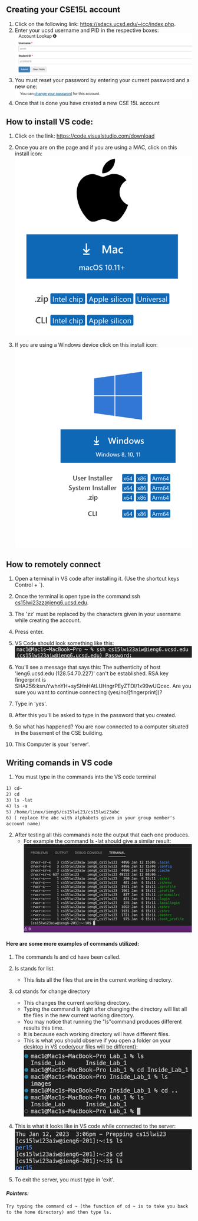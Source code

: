## Creating your CSE15L account

1) Click on the following link: https://sdacs.ucsd.edu/~icc/index.php.
2) Enter your ucsd username and PID in the respective boxes:![Image](Screenshot_acount.png)
3) You must reset your password by entering your current password and a new one:![Image](create_new_account.png)
4) Once that is done you have created a new CSE 15L account

## How to install VS code:
1) Click on the link: https://code.visualstudio.com/download

2) Once you are on the page and if you are using a MAC, click on this install icon:![Image](apple_install.png)

3) If you are using a Windows device click on this install icon:![Image](Windows.png)

## How to remotely connect
1) Open a terminal in VS code after installing it. (Use the shortcut keys Control + `). 

2) Once the terminal is open type in the command:ssh cs15lwi23zz@ieng6.ucsd.edu. 

3) The 'zz' must be replaced by the characters given in your username while creating the account.

4) Press enter. 

5) VS Code should look something like this:  ![Image](ssh.png) 

6) You'll see a message that says this: The authenticity of host 'ieng6.ucsd.edu (128.54.70.227)' can't be established.
RSA key fingerprint is SHA256:ksruYwhnYH+sySHnHAtLUHngrPEyZTDl/1x99wUQcec.
Are you sure you want to continue connecting (yes/no/[fingerprint])? 

7) Type in 'yes'.

8) After this you'll be asked to type in the password that you created. 

9) So what has happened? You are now connected to a computer situated in the basement of the CSE building.

10) This Computer is your 'server'.

## Writing comands in VS code

1) You must type in the commands into the VS code terminal
```
1) cd~
2) cd
3) ls -lat
4) ls -a 
5) /home/linux/ieng6/cs15lwi23/cs15lwi23abc 
6) ( replace the abc with alphabets given in your group member's account name)
```
2) After testing all this commands note the output that each one produces. 
   * For example the command ls -lat should give a similar result: ![Image](commands.png)

#### Here are some more examples of commands utilized: 
1) The commands ls and cd have been called. 

2) ls stands for list 
   * This lists all the files that are in the current working directory.

3) cd stands for change directory
   * This changes the current working directory. 
   * Typing the command ls right after changing the directory will list all the files in the new current working directory. 
   * You may notice that running the "ls"command produces different results this time. 
   * It is because each working directory will have different files. 
   * This is what you should observe if you open a folder on your desktop in VS code(your files will be different): ![Image](ls_cd_.png)

4) This is what it looks like in VS code while connected to the server: ![Image](ls_and_cd.png)

5) To exit the server, you must type in 'exit'.

#### _Pointers:_
```
Try typing the command cd ~ (the function of cd ~ is to take you back to the home directory) and then type ls. 
```
